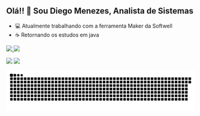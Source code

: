 ## Olá!! 🖖 Sou Diego Menezes, Analista de Sistemas 

- 💻 Atualmente trabalhando com a ferramenta Maker da Softwell
- ☕ Retornando os estudos em java

<div align="left">
  <a href="https://github.com/diegomenezesa">
  <img height="170em" src="https://github-readme-stats.vercel.app/api?username=diegomenezesa&show_icons=true&theme=dracula&include_all_commits=true&count_private=true"/>
  <img height="170em" src="https://github-readme-stats.vercel.app/api/top-langs/?username=diegomenezesa&layout=compact&langs_count=7&theme=dracula"/>
</div>
<div> 
  
  <a href="https://instagram.com/diegomenezesa" target="_blank"><img src="https://img.shields.io/badge/-Instagram-%23E4405F?style=for-the-badge&logo=instagram&logoColor=white" target="_blank"></a>
  <a href="https://www.linkedin.com/in/diego-menezes-80bb29a2" target="_blank"><img src="https://img.shields.io/badge/-LinkedIn-%230077B5?style=for-the-badge&logo=linkedin&logoColor=white" target="_blank"></a> 
 
  ![Snake animation](https://github.com/diegomenezesa/diegomenezesa/blob/output/github-contribution-grid-snake.svg)
 
</div>
